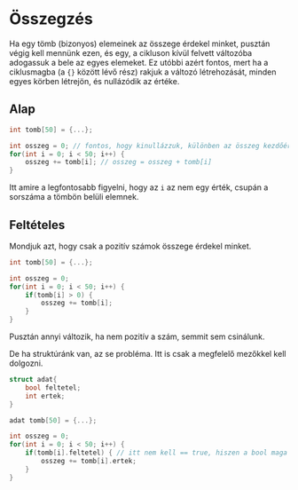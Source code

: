 # Összegzés

Ha egy tömb (bizonyos) elemeinek az összege érdekel minket, pusztán végig kell mennünk ezen, és egy, a cikluson kívül felvett változóba adogassuk a bele az egyes elemeket. Ez utóbbi azért fontos, mert ha a ciklusmagba (a `{}` között lévő rész) rakjuk a változó létrehozását, minden egyes körben létrejön, és nullázódik az értéke.

## Alap

```cpp
int tomb[50] = {...};

int osszeg = 0; // fontos, hogy kinullázzuk, különben az összeg kezdőértéke bármi lehet
for(int i = 0; i < 50; i++) {
    osszeg += tomb[i]; // osszeg = osszeg + tomb[i]
}
```

Itt amire a legfontosabb figyelni, hogy az `i` az nem egy érték, csupán a sorszáma a tömbön belüli elemnek.

## Feltételes

Mondjuk azt, hogy csak a pozitív számok összege érdekel minket.

```cpp
int tomb[50] = {...};

int osszeg = 0;
for(int i = 0; i < 50; i++) {
    if(tomb[i] > 0) {
        osszeg += tomb[i];
    }
}
```

Pusztán annyi változik, ha nem pozitív a szám, semmit sem csinálunk.

De ha struktúránk van, az se probléma. Itt is csak a megfelelő mezőkkel kell dolgozni.
```cpp
struct adat{
    bool feltetel;
    int ertek;
}

adat tomb[50] = {...};

int osszeg = 0;
for(int i = 0; i < 50; i++) {
    if(tomb[i].feltetel) { // itt nem kell == true, hiszen a bool maga egy true-false érték
        osszeg += tomb[i].ertek;
    }
}
```